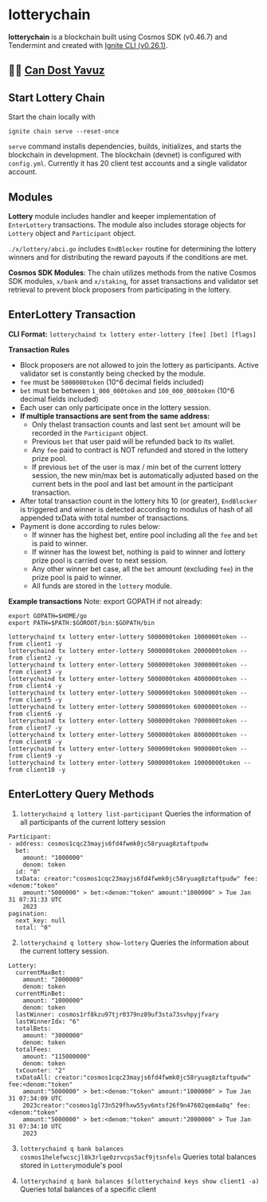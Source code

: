 # lotterychain
**lotterychain** is a blockchain built using Cosmos SDK (v0.46.7) and Tendermint and created with [Ignite CLI (v0.26.1)](https://ignite.com/cli).

🥷🏻 [Can Dost Yavuz](https://www.linkedin.com/in/candosty/)
---
## Start Lottery Chain

Start the chain locally with

```
ignite chain serve --reset-once
```

`serve` command installs dependencies, builds, initializes, and starts the blockchain in development.
The blockchain (devnet) is configured with `config.yml`. Currently it has 20 client test accounts and a single validator account.

## Modules

**Lottery** module includes handler and keeper implementation of `EnterLottery` transactions. The module also includes storage objects for `Lottery` object and `Participant` object. 

`./x/lottery/abci.go` includes `EndBlocker` routine for determining the lottery winners and for distributing the reward payouts if the conditions are met. 

**Cosmos SDK Modules**: The chain utilizes methods from the native Cosmos SDK modules, `x/bank` and `x/staking`, for asset transactions and validator set retrieval to prevent block proposers from participating in the lottery.

## EnterLottery Transaction

**CLI Format:**
`lotterychaind tx lottery enter-lottery [fee] [bet] [flags]`

**Transaction Rules**
* Block proposers are not allowed to join the lottery as participants. Active validator set is constantly being checked by the module.
* `fee` must be `5000000token` (10^6 decimal fields included)
* `bet` must be between `1_000_000token` and `100_000_000token` (10^6 decimal fields included)
* Each user can only participate once in the lottery session. 
* **If multiple transactions are sent from the same address:**
    - Only thelast transaction counts and last sent `bet` amount will be recorded in the `Participant` object.
    - Previous `bet` that user paid will be refunded back to its wallet.
    - Any `fee` paid to contract is NOT refunded and stored in the lottery prize pool.
    - If previous `bet` of the user is max / min bet of the current lottery session, the new min/max bet is automatically adjusted based on the current bets in the pool and last bet amount in the participant transaction.
* After total transaction count in the lottery hits 10 (or greater), `EndBlocker` is triggered and winner is detected according to modulus of hash of all appended txData with total number of transactions.
* Payment is done according to rules below:
    - If winner has the highest bet, entire pool including all the `fee` and `bet` is paid to winner.
    - If winner has the lowest bet, nothing is paid to winner and lottery prize pool is carried over to next session.
    - Any other winner bet case, all the `bet` amount (excluding `fee`) in the prize pool is paid to winner.
    - All funds are stored in the `lottery` module.

**Example transactions**
Note: export GOPATH if not already:
```
export GOPATH=$HOME/go
export PATH=$PATH:$GOROOT/bin:$GOPATH/bin
```

```
lotterychaind tx lottery enter-lottery 5000000token 1000000token --from client1 -y
lotterychaind tx lottery enter-lottery 5000000token 2000000token --from client2 -y
lotterychaind tx lottery enter-lottery 5000000token 3000000token --from client3 -y
lotterychaind tx lottery enter-lottery 5000000token 4000000token --from client4 -y
lotterychaind tx lottery enter-lottery 5000000token 5000000token --from client5 -y
lotterychaind tx lottery enter-lottery 5000000token 6000000token --from client6 -y
lotterychaind tx lottery enter-lottery 5000000token 7000000token --from client7 -y
lotterychaind tx lottery enter-lottery 5000000token 8000000token --from client8 -y
lotterychaind tx lottery enter-lottery 5000000token 9000000token --from client9 -y
lotterychaind tx lottery enter-lottery 5000000token 10000000token --from client10 -y
```

## EnterLottery Query Methods

1. `lotterychaind q lottery list-participant` 
Queries the information of all participants of the current lottery session

```
Participant:
- address: cosmos1cqc23mayjs6fd4fwmk0jc58ryuag8ztaftpudw
  bet:
    amount: "1000000"
    denom: token
  id: "0"
  txData: creator:"cosmos1cqc23mayjs6fd4fwmk0jc58ryuag8ztaftpudw" fee:<denom:"token"
    amount:"5000000" > bet:<denom:"token" amount:"1000000" > Tue Jan 31 07:31:33 UTC
    2023
pagination:
  next_key: null
  total: "0"
  ```

2. `lotterychaind q lottery show-lottery`
Queries the information about the current lottery session.
```
Lottery:
  currentMaxBet:
    amount: "2000000"
    denom: token
  currentMinBet:
    amount: "1000000"
    denom: token
  lastWinner: cosmos1rf8kzu97tjr0379nz89uf3sta73svhpyjfvary
  lastWinnerIdx: "6"
  totalBets:
    amount: "3000000"
    denom: token
  totalFees:
    amount: "115000000"
    denom: token
  txCounter: "2"
  txDataAll: creator:"cosmos1cqc23mayjs6fd4fwmk0jc58ryuag8ztaftpudw" fee:<denom:"token"
    amount:"5000000" > bet:<denom:"token" amount:"1000000" > Tue Jan 31 07:34:09 UTC
    2023creator:"cosmos1gl73n529fhxw55yv6mtsf26f9n47602qem4a8q" fee:<denom:"token"
    amount:"5000000" > bet:<denom:"token" amount:"2000000" > Tue Jan 31 07:34:10 UTC
    2023
```

3. `lotterychaind q bank balances cosmos1helefwcscjl8k3rlqe0zrvcps5acf9jtsnfelu`
Queries total balances stored in `Lottery`module's pool

4. `lotterychaind q bank balances $(lotterychaind keys show client1 -a)`
Queries total balances of a specific client
